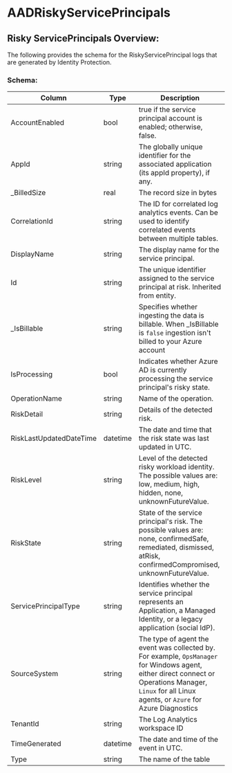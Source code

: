# AADRiskyServicePrincipals

## Risky ServicePrincipals Overview:

The following provides the schema for the RiskyServicePrincipal logs that are generated by Identity Protection.&#x20;

### Schema:

| Column                  | Type     | Description                                                                                                                                                                                            |
| ----------------------- | -------- | ------------------------------------------------------------------------------------------------------------------------------------------------------------------------------------------------------ |
| AccountEnabled          | bool     | true if the service principal account is enabled; otherwise, false.                                                                                                                                    |
| AppId                   | string   | The globally unique identifier for the associated application (its appId property), if any.                                                                                                            |
| \_BilledSize            | real     | The record size in bytes                                                                                                                                                                               |
| CorrelationId           | string   | The ID for correlated log analytics events. Can be used to identify correlated events between multiple tables.                                                                                         |
| DisplayName             | string   | The display name for the service principal.                                                                                                                                                            |
| Id                      | string   | The unique identifier assigned to the service principal at risk. Inherited from entity.                                                                                                                |
| \_IsBillable            | string   | Specifies whether ingesting the data is billable. When \_IsBillable is `false` ingestion isn't billed to your Azure account                                                                            |
| IsProcessing            | bool     | Indicates whether Azure AD is currently processing the service principal's risky state.                                                                                                                |
| OperationName           | string   | Name of the operation.                                                                                                                                                                                 |
| RiskDetail              | string   | Details of the detected risk.                                                                                                                                                                          |
| RiskLastUpdatedDateTime | datetime | The date and time that the risk state was last updated in UTC.                                                                                                                                         |
| RiskLevel               | string   | Level of the detected risky workload identity. The possible values are: low, medium, high, hidden, none, unknownFutureValue.                                                                           |
| RiskState               | string   | State of the service principal's risk. The possible values are: none, confirmedSafe, remediated, dismissed, atRisk, confirmedCompromised, unknownFutureValue.                                          |
| ServicePrincipalType    | string   | Identifies whether the service principal represents an Application, a Managed Identity, or a legacy application (social IdP).                                                                          |
| SourceSystem            | string   | The type of agent the event was collected by. For example, `OpsManager` for Windows agent, either direct connect or Operations Manager, `Linux` for all Linux agents, or `Azure` for Azure Diagnostics |
| TenantId                | string   | The Log Analytics workspace ID                                                                                                                                                                         |
| TimeGenerated           | datetime | The date and time of the event in UTC.                                                                                                                                                                 |
| Type                    | string   | The name of the table                                                                                                                                                                                  |
